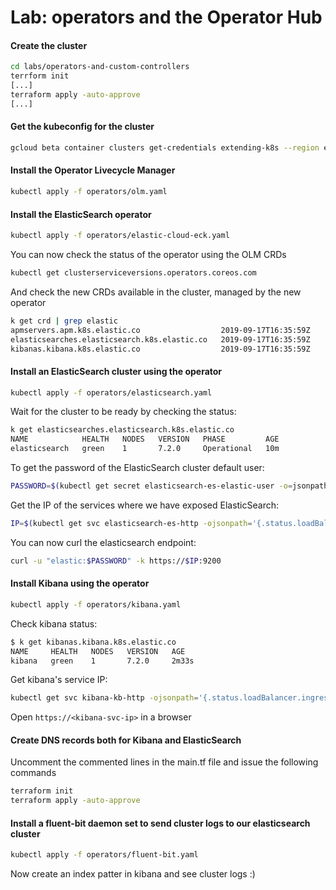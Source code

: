 # Lab: operators and the Operator Hub

#### Create the cluster

```bash
cd labs/operators-and-custom-controllers
terrform init
[...]
terraform apply -auto-approve
[...]
```

#### Get the kubeconfig for the cluster

```bash
gcloud beta container clusters get-credentials extending-k8s --region europe-west4 --project k8s-talks
```

#### Install the Operator Livecycle Manager

```bash
kubectl apply -f operators/olm.yaml
```

#### Install the ElasticSearch operator

```bash
kubectl apply -f operators/elastic-cloud-eck.yaml
```

You can now check the status of the operator using the OLM CRDs

```bash
kubectl get clusterserviceversions.operators.coreos.com
```

And check the new CRDs available in the cluster, managed by the new operator

```bash
k get crd | grep elastic
apmservers.apm.k8s.elastic.co                  2019-09-17T16:35:59Z
elasticsearches.elasticsearch.k8s.elastic.co   2019-09-17T16:35:59Z
kibanas.kibana.k8s.elastic.co                  2019-09-17T16:35:59Z
```

#### Install an ElasticSearch cluster using the operator

```bash
kubectl apply -f operators/elasticsearch.yaml
```

Wait for the cluster to be ready by checking the status:

```bash
k get elasticsearches.elasticsearch.k8s.elastic.co
NAME            HEALTH   NODES   VERSION   PHASE         AGE
elasticsearch   green    1       7.2.0     Operational   10m
```

To get the password of the ElasticSearch cluster default user:

```bash
PASSWORD=$(kubectl get secret elasticsearch-es-elastic-user -o=jsonpath='{.data.elastic}' | base64 --decode)PASSWORD=$(kubectl get secret elasticsearch-es-elastic-user -o=jsonpath='{.data.elastic}' | base64 --decode)

```

Get the IP of the services where we have exposed ElasticSearch:

```bash
IP=$(kubectl get svc elasticsearch-es-http -ojsonpath='{.status.loadBalancer.ingress[0].ip}')
```

You can now curl the elasticsearch endpoint:

```bash
curl -u "elastic:$PASSWORD" -k https://$IP:9200
```

#### Install Kibana using the operator

```bash
kubectl apply -f operators/kibana.yaml
```

Check kibana status:

```bash
$ k get kibanas.kibana.k8s.elastic.co
NAME     HEALTH   NODES   VERSION   AGE
kibana   green    1       7.2.0     2m33s
```

Get kibana's service IP:

```bash
kubectl get svc kibana-kb-http -ojsonpath='{.status.loadBalancer.ingress[0].ip}'; echo
```

Open `https://<kibana-svc-ip>` in a browser

#### Create DNS records both for Kibana and ElasticSearch

Uncomment the commented lines in the main.tf file and issue the following commands

```bash
terraform init
terraform apply -auto-approve
```

#### Install a fluent-bit daemon set to send cluster logs to our elasticsearch cluster

```bash
kubectl apply -f operators/fluent-bit.yaml
```

Now create an index patter in kibana and see cluster logs :)